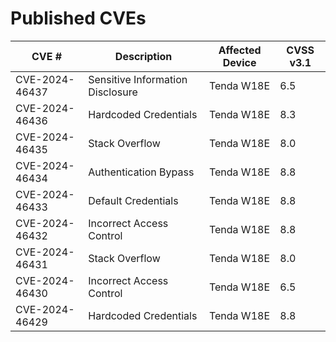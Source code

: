 # Published CVEs

CVE # | Description | Affected Device | CVSS v3.1
---|---|---|---
CVE-2024-46437 | Sensitive Information Disclosure | Tenda W18E | 6.5
CVE-2024-46436 | Hardcoded Credentials | Tenda W18E | 8.3
CVE-2024-46435 | Stack Overflow | Tenda W18E | 8.0
CVE-2024-46434 | Authentication Bypass | Tenda W18E | 8.8
CVE-2024-46433 | Default Credentials | Tenda W18E | 8.8
CVE-2024-46432 | Incorrect Access Control | Tenda W18E | 8.8
CVE-2024-46431 | Stack Overflow | Tenda W18E | 8.0
CVE-2024-46430 | Incorrect Access Control | Tenda W18E | 6.5
CVE-2024-46429 | Hardcoded Credentials | Tenda W18E | 8.8